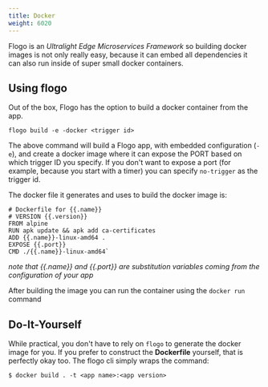 ```yaml
---
title: Docker
weight: 6020
---
```


Flogo is an _Ultralight Edge Microservices Framework_ so building docker images is not only really easy, because it can embed all dependencies it can also run inside of super small docker containers.

## Using flogo
Out of the box, Flogo has the option to build a docker container from the app.
```
flogo build -e -docker <trigger id>
```

The above command will build a Flogo app, with embedded configuration (`-e`), and create a docker image where it can expose the PORT based on which trigger ID you specify. If you don't want to expose a port (for example, because you start with a timer) you can specify `no-trigger` as the trigger id.

The docker file it generates and uses to build the docker image is:
```
# Dockerfile for {{.name}}
# VERSION {{.version}}
FROM alpine
RUN apk update && apk add ca-certificates
ADD {{.name}}-linux-amd64 .
EXPOSE {{.port}}
CMD ./{{.name}}-linux-amd64`
```
_note that {{.name}} and {{.port}} are substitution variables coming from the configuration of your app_

After building the image you can run the container using the `docker run` command

## Do-It-Yourself
While practical, you don't have to rely on `flogo` to generate the docker image for you. If you prefer to construct the **Dockerfile** yourself, that is perfectly okay too. The flogo cli simply wraps the command:
```
$ docker build . -t <app name>:<app version>
```
